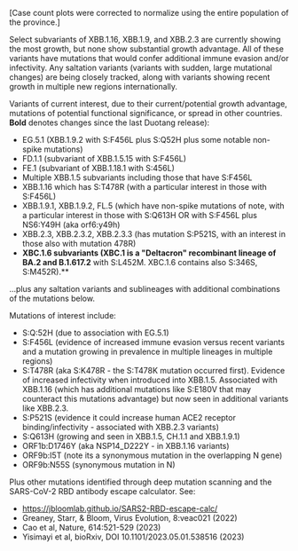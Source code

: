 

[Case count plots were corrected to normalize using the entire population of the province.]



Select subvariants of XBB.1.16, XBB.1.9, and XBB.2.3 are currently showing the most growth, but none show substantial growth advantage. All of these variants have mutations that would confer additional immune evasion and/or infectivity. Any saltation variants (variants with sudden, large mutational changes) are being closely tracked, along with variants showing recent growth in multiple new regions internationally.



Variants of current interest, due to their current/potential growth advantage, mutations of potential functional significance, or spread in other countries. **Bold** denotes changes since the last Duotang release):



* EG.5.1 (XBB.1.9.2 with S:F456L plus S:Q52H plus some notable non-spike mutations)
* FD.1.1 (subvariant of XBB.1.5.15 with S:F456L)
* FE.1 (subvariant of XBB.1.18.1 with S:456L)
* Multiple XBB.1.5 subvariants including those that have S:F456L
* XBB.1.16 which has S:T478R (with a particular interest in those with S:F456L)
* XBB.1.9.1, XBB.1.9.2, FL.5 (which have non-spike mutations of note, with a particular interest in those with S:Q613H OR with S:F456L plus NS6:Y49H (aka orf6:y49h)
* XBB.2.3, XBB.2.3.2, XBB.2.3.3 (has mutation S:P521S, with an interest in those also with mutation 478R)
* **XBC.1.6 subvariants (XBC.1 is a "Deltacron" recombinant lineage of BA.2 and B.1.617.2** with S:L452M. XBC.1.6 contains also S:346S, S:M452R).**

…plus any saltation variants and sublineages with additional combinations of the mutations below.



Mutations of interest include:



* S:Q:52H (due to association with EG.5.1)
* S:F456L (evidence of increased immune evasion versus recent variants and a mutation growing in prevalence in multiple lineages in multiple regions)
* S:T478R (aka S:K478R - the S:T478K mutation occurred first). Evidence of increased infectivity when introduced into XBB.1.5. Associated with XBB.1.16 (which has additional mutations like S:E180V that may counteract this mutations advantage) but now seen in additional variants like XBB.2.3.
* S:P521S (evidence it could increase human ACE2 receptor binding/infectivity - associated with XBB.2.3 variants)
* S:Q613H (growing and seen in XBB.1.5, CH.1.1 and XBB.1.9.1)
* ORF1b:D1746Y (aka NSP14_D222Y - in XBB.1.16 variants)
* ORF9b:I5T (note its a synonymous mutation in the overlapping N gene)
* ORF9b:N55S (synonymous mutation in N)

Plus other mutations identified through deep mutation scanning and the SARS-CoV-2 RBD antibody escape calculator. See:



* <https://jbloomlab.github.io/SARS2-RBD-escape-calc/>
* Greaney, Starr, &amp; Bloom, Virus Evolution, 8:veac021 (2022)
* Cao et al, Nature, 614:521-529 (2023)
* Yisimayi et al, bioRxiv, DOI 10.1101/2023.05.01.538516 (2023)

